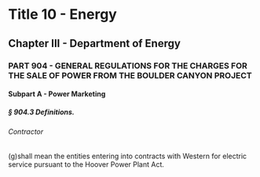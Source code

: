 
# Title 10 - Energy
## Chapter III - Department of Energy
### PART 904 - GENERAL REGULATIONS FOR THE CHARGES FOR THE SALE OF POWER FROM THE BOULDER CANYON PROJECT
#### Subpart A - Power Marketing
##### § 904.3 Definitions.
###### Contractor

(g)shall mean the entities entering into contracts with Western for electric service pursuant to the Hoover Power Plant Act.
